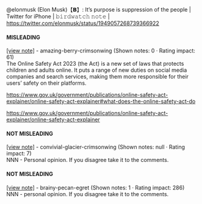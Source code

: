 @elonmusk (Elon Musk)【𝗕】: It’s purpose is suppression of the people | Twitter for iPhone | 𝚋𝚒𝚛𝚍𝚠𝚊𝚝𝚌𝚑 𝚗𝚘𝚝𝚎 | https://twitter.com/elonmusk/status/1949057268739366922

#### MISLEADING

[[view note]](https://x.com/i/birdwatch/n/1949144889481977888) - amazing-berry-crimsonwing (Shown notes: 0 · Rating impact: 61)\
The Online Safety Act 2023 (the Act) is a new set of laws that protects children and adults online. It puts a range of new duties on social media companies and search services, making them more responsible for their users’ safety on their platforms. 

https://www.gov.uk/government/publications/online-safety-act-explainer/online-safety-act-explainer#what-does-the-online-safety-act-do

https://www.gov.uk/government/publications/online-safety-act-explainer/online-safety-act-explainer

#### NOT MISLEADING

[[view note]](https://x.com/i/birdwatch/n/1949170524233564456) - convivial-glacier-crimsonwing (Shown notes: null · Rating impact: 7)\
NNN - Personal opinion. If you disagree take it to the comments.

#### NOT MISLEADING

[[view note]](https://x.com/i/birdwatch/n/1949154377643515946) - brainy-pecan-egret (Shown notes: 1 · Rating impact: 286)\
NNN - personal opinion. If you disagree take it to the comments. 

